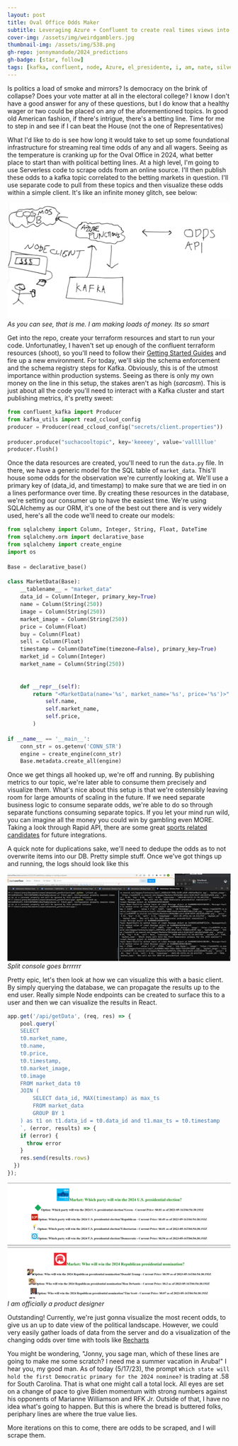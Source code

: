 ```yaml
---
layout: post
title: Oval Office Odds Maker
subtitle: Leveraging Azure + Confluent to create real times views into America's Political Battles
cover-img: /assets/img/weirdgamblers.jpg
thumbnail-img: /assets/img/538.png
gh-repo: jonnymandude/2024_predictions
gh-badge: [star, follow]
tags: [kafka, confluent, node, Azure, el_presidente, i, am, nate, silver]
---
```


Is politics a load of smoke and mirrors? Is democracy on the brink of collapse? Does your vote matter at all in the electoral college? I know I don't have a good answer for any of these questions, but I do know that a healthy wager or two could be placed on any of the aforementioned topics. In good old American fashion, if there's intrigue, there's a betting line. Time for me to step in and see if I can beat the House (not the one of Representatives)

What I'd like to do is see how long it would take to set up some foundational infrastructure for streaming real time odds of any and all wagers. Seeing as the temperature is cranking up for the Oval Office in 2024, what better place to start than with political betting lines. At a high level, I'm going to use Serverless code to scrape odds from an online source. I'll then publish these odds to a kafka topic correlated to the betting markets in question. I'll use separate code to pull from these topics and then visualize these odds within a simple client. It's like an infinite money glitch, see below: 

![InfiniteCashMan](/assets/img/infinite_money.PNG)
*As you can see, that is me. I am making loads of money. Its so smart*


Get into the repo, create your terraform resources and start to run your code. Unfortunatley, I haven't set up enough of the confluent terraform resources (shoot), so you'll need to follow their [Getting Started Guides](https://docs.confluent.io/platform/current/platform-quickstart.html) and fire up a new environment. For today, we'll skip the schema enforcement and the schema registry steps for Kafka. Obviously, this is of the utmost importance within production systems. Seeing as there is only my own money on the line in this setup, the stakes aren't as high (*sarcasm*). This is just about all the code you'll need to interact with a Kafka cluster and start publishing metrics, it's pretty sweet: 

```python
from confluent_kafka import Producer
from kafka_utils import read_ccloud_config
producer = Producer(read_ccloud_config("secrets/client.properties"))

producer.produce("suchacooltopic", key='keeeey', value='valllllue'
producer.flush()
```

Once the data resources are created, you'll need to run the `data.py` file. In there, we have a generic model for the SQL table of `market_data`. This'll house some odds for the observation we're currently looking at. We'll use a primary key of (data_id, and timestamp) to make sure that we are tied in on a lines performance over time. By creating these resources in the database, we're setting our consumer up to have the easiest time. We're using SQLAlchemy as our ORM, it's one of the best out there and is very widely used, here's all the code we'll need to create our models: 

```python
from sqlalchemy import Column, Integer, String, Float, DateTime
from sqlalchemy.orm import declarative_base
from sqlalchemy import create_engine
import os

Base = declarative_base()

class MarketData(Base):
    __tablename__ = "market_data"
    data_id = Column(Integer, primary_key=True)
    name = Column(String(250))
    image = Column(String(250))
    market_image = Column(String(250))
    price = Column(Float)
    buy = Column(Float)
    sell = Column(Float)
    timestamp = Column(DateTime(timezone=False), primary_key=True)
    market_id = Column(Integer)
    market_name = Column(String(250))


    def __repr__(self):
        return "<MarketData(name='%s', market_name='%s', price='%s')>" % (
            self.name,
            self.market_name,
            self.price,
        )

if __name__ == '__main__':
    conn_str = os.getenv('CONN_STR')
    engine = create_engine(conn_str)
    Base.metadata.create_all(engine)
```

Once we get things all hooked up, we're off and running. By publishing metrics to our topic, we're later able to consume them precisely and visualize them. What's nice about this setup is that we're ostensibly leaving room for large amounts of scaling in the future. If we need separate business logic to consume separate odds, we're able to do so through separate functions consuming separate topics. If you let your mind run wild, you can imagine all the money you could win by gambling even MORE. Taking a look through Rapid API, there are some great [sports related candidates](https://rapidapi.com/theoddsapi/api/live-sports-odds/) for future integrations.

A quick note for duplications sake, we'll need to dedupe the odds as to not overwrite items into our DB. Pretty simple stuff. Once we've got things up and running, the logs should look like this 

![CONSUME](/assets/img/produceandconsume.PNG)
*Split console goes brrrrrr*

Pretty epic, let's then look at how we can visualize this with a basic client. By simply querying the database, we can propagate the results up to the end user. Really simple Node endpoints can be created to surface this to a user and then we can visualize the results in React. 

```javascript
app.get('/api/getData', (req, res) => {
    pool.query(`
    SELECT 
    t0.market_name,
    t0.name,
    t0.price, 
    t0.timestamp,
    t0.market_image,
    t0.image
    FROM market_data t0
    JOIN (
        SELECT data_id, MAX(timestamp) as max_ts
        FROM market_data
        GROUP BY 1
    ) as t1 on t1.data_id = t0.data_id and t1.max_ts = t0.timestamp
    `, (error, results) => {
    if (error) {
      throw error
    }
    res.send(results.rows)
  })
});
```

![Odds=](/assets/img/real_time_odds.PNG)
*I am officially a product designer*

Outstanding! Currently, we're just gonna visualize the most recent odds, to give us an up to date view of the political landscape. However, we could very easily gather loads of data from the server and do a visualization of the changing odds over time with tools like [Recharts](https://recharts.org/en-US/)

You might be wondering, "Jonny, you sage man, which of these lines are going to make me some scratch? I need me a summer vacation in Aruba!" I hear you, my good man. As of today (5/17/23), the prompt `Which state will hold the first Democratic primary for the 2024 nominee?` is trading at .58 for South Carolina. That is what one might call a total lock. All eyes are set on a change of pace to give Biden momentum with strong numbers against his opponents of Marianne Williamson and RFK Jr. Outside of that, I have no idea what's going to happen. But this is where the bread is buttered folks, periphary lines are where the true value lies. 

More iterations on this to come, there are odds to be scraped, and I will scrape them. 